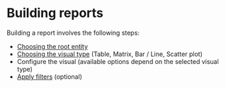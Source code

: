 # Building reports

Building a report involves the following steps:

* [Choosing the root entity](choosing-a-root-entity.md)
* [Choosing the visual type](choosing-a-visual-type.md) \(Table, Matrix, Bar / Line, Scatter plot\)
* Configure the visual \(available options depend on the selected visual type\)
* [Apply filters](../../the-basics/filtering/) \(optional\)

  


